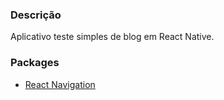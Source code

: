 ### Descrição

Aplicativo teste simples de blog em React Native.

### Packages

- [React Navigation](https://reactnavigation.org/docs/getting-started "React Navigation")

